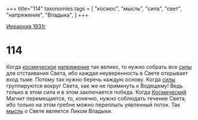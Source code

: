 +++
title="114"
taxonomies.tags = [
"космос",
"мысль",
"сила",
"свет",
"напряжение",
"Владыка",
]
+++

[Иерархия 1931г](/agni/19312)

# 114

Когда [космическое](/tags/космос) [напряжение](/tags/напряжение) так велико, то нужно собрать все [силы](/tags/сила) для отстаивания Света, ибо каждая неуверенность в Свете открывает вход тьме. Потому так нужно беречь каждую основу. Когда [силы](/tags/сила) группируются вокруг Света, как же не примкнуть к Водящему! Ведь только в этом сила и в этом заключается победа. Когда [Космический](/tags/космос) Магнит перемещается, то, конечно, нужно соблюдать течение Света, ибо только на этом гребне можно переплыть уявленный поток. Так [мысль](/tags/мысль) о Свете является Ликом Владыки.   

